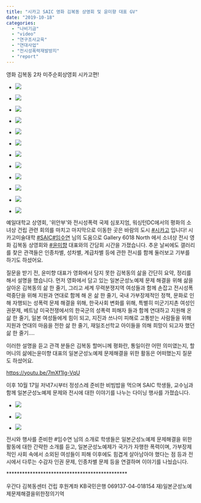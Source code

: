 ```yaml
---
title: "시카고 SAIC 영화 김복동 상영회 및 윤미향 대표 GV"
date: "2019-10-18"
categories: 
  - "나비기금"
  - "video"
  - "연구조사교육"
  - "연대사업"
  - "전시성폭력재발방지"
  - "report"
---
```


영화 김복동 2차 미주순회상영회 시카고편!

- ![](https://womenandwar.net/kr/wp-content/uploads/2019/10/20191016_210319-1024x576.jpg)
    
- ![](https://womenandwar.net/kr/wp-content/uploads/2019/10/20191016_210650-1024x576.jpg)
    
- ![](https://womenandwar.net/kr/wp-content/uploads/2019/10/20191016_183611-1024x768.jpg)
    
- ![](https://womenandwar.net/kr/wp-content/uploads/2019/10/20191016_183703-e1571708128983-768x1024.jpg)
    
- ![](https://womenandwar.net/kr/wp-content/uploads/2019/10/20191016_205117-1024x576.jpg)
    
- ![](https://womenandwar.net/kr/wp-content/uploads/2019/10/20191016_183715-1024x768.jpg)
    
- ![](https://womenandwar.net/kr/wp-content/uploads/2019/10/20191016_183734-1024x768.jpg)
    
- ![](https://womenandwar.net/kr/wp-content/uploads/2019/10/20191016_183808-1024x768.jpg)
    
- ![](https://womenandwar.net/kr/wp-content/uploads/2019/10/20191016_210957-1024x576.jpg)
    
- ![](https://womenandwar.net/kr/wp-content/uploads/2019/10/20191016_185655-1024x768.jpg)
    
- ![](https://womenandwar.net/kr/wp-content/uploads/2019/10/20191016_190459-1024x768.jpg)
    
- ![](https://womenandwar.net/kr/wp-content/uploads/2019/10/20191016_190515-1024x768.jpg)
    

예일대학교 상영회, '위안부'와 전시성폭력 국제 심포지엄, 워싱턴DC에서의 평화의 소녀상 건립 관련 회의를 마치고 마지막으로 이동한 곳은 바람의 도시 [#시카고](https://www.youtube.com/results?search_query=%23%EC%8B%9C%EC%B9%B4%EA%B3%A0) 입니다! 시카고미술대학 [#SAIC](https://www.youtube.com/results?search_query=%23SAIC)[#임수연](https://www.youtube.com/results?search_query=%23%EC%9E%84%EC%88%98%EC%97%B0) 님의 도움으로 Gallery 6018 North 에서 소녀상 전시 영화 김복동 상영회와 [#윤미향](https://www.youtube.com/results?search_query=%23%EC%9C%A4%EB%AF%B8%ED%96%A5) 대표와의 간담회 시간을 가졌습니다. 추운 날씨에도 갤러리를 찾은 관객들은 인종차별, 성차별, 계급차별 등에 관한 전시를 함께 둘러보고 기부를 하기도 하셨어요.

질문을 받기 전, 윤미향 대표가 영화에서 담지 못한 김복동의 삶을 간단히 요약, 정리를 해서 설명을 했습니다. 먼저 영화에서 담고 있는 일본군성노예제 문제 해결을 위해 삶을 살아온 김복동의 삶 한 줄기, 그리고 세계 무력분쟁지역 여성들과 함께 손잡고 전시성폭력중단을 위해 지원과 연대로 함께 해 온 삶 한 줄기, 국내 가부장제적인 정책, 문화로 인해 자행되는 성폭력 문제 해결을 위해, 한국사회 변화를 위해, 특별히 미군기지촌 여성인권문제, 베트남 미국전쟁에서의 한국군의 성폭력 피해자 들과 함께 연대하고 지원해 온 삶 한 줄기, 일본 여성들에게 힘이 되고, 지진과 쓰나미 피해로 고통받는 사람들을 위해 지원과 연대의 마음을 전한 삶 한 줄기, 재일조선학교 아이들을 의해 희망이 되고자 했던 삶 한 줄기....

이러한 설명을 듣고 관객 분들은 김복동 할머니께 평화란, 통일이란 어떤 의미였는지, 할머니의 삶에는윤미향 대표의 일본군성노예제 문제해결을 위한 활동은 어떠했는지 질문도 하셨어요.

https://youtu.be/7mXf1Ig-VqU

이후 10월 17일 저녁7시부터 정성스레 준비한 비빔밥을 먹으며 SAIC 학생들, 교수님과 함께 일본군성노예제 문제와 전시에 대한 이야기를 나누는 다이닝 행사를 가졌습니다.

- ![](https://womenandwar.net/kr/wp-content/uploads/2019/10/20191017_191045-1024x768.jpg)
    
- ![](https://womenandwar.net/kr/wp-content/uploads/2019/10/20191017_191147-1024x768.jpg)
    
- ![](https://womenandwar.net/kr/wp-content/uploads/2019/10/20191017_191349-1024x768.jpg)
    

전시와 행사를 준비한 #임수연 님의 소개로 학생들은 일본군성노예제 문제해결을 위한 활동에 대한 간략한 소개를 듣고, 일본군성노예제가 국가가 자행한 폭력이며, 가부장제적인 사회 속에서 소외된 여성들이 피해 이후에도 힘겹게 살아남아야 했다는 점 등과 전시에서 다루는 수감자 인권 문제, 인종차별 문제 등을 연결하며 이야기를 나눴습니다.

\*\*\*\*\*\*\*\*\*\*\*\*\*\*\*\*\*\*\*\*\*\*\*\*\*\*\*\*\*\*\*\*\*\*\*\*\*\*\*\*\*\*\*\*\*\*

우간다 김복동센터 건립 후원계좌 KB국민은행 069137-04-018154 재)일본군성노예제문제해결을위한정의기억
